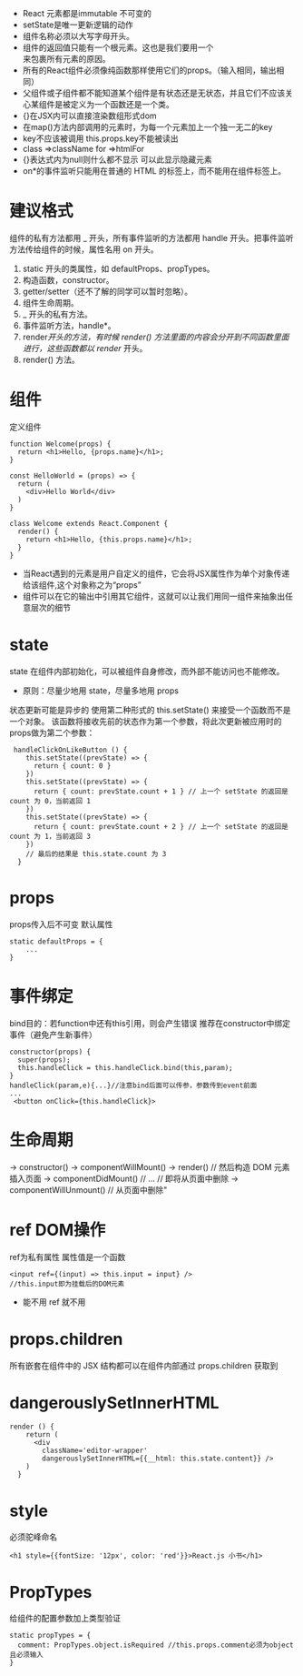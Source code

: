 * React 元素都是immutable 不可变的
* setState是唯一更新逻辑的动作
* 组件名称必须以大写字母开头。
* 组件的返回值只能有一个根元素。这也是我们要用一个<div>来包裹所有<Welcome />元素的原因。
* 所有的React组件必须像纯函数那样使用它们的props。（输入相同，输出相同）
* 父组件或子组件都不能知道某个组件是有状态还是无状态，并且它们不应该关心某组件是被定义为一个函数还是一个类。  
* {}在JSX内可以直接渲染数组形式dom
* 在map()方法内部调用的元素时，为每一个元素加上一个独一无二的key
* key不应该被调用 this.props.key不能被读出
* class =>className  for =>htmlFor
* {}表达式内为null则什么都不显示 可以此显示隐藏元素
* on*的事件监听只能用在普通的 HTML 的标签上，而不能用在组件标签上。

# 建议格式 
组件的私有方法都用 _ 开头，所有事件监听的方法都用 handle 开头。把事件监听方法传给组件的时候，属性名用 on 开头。

1. static 开头的类属性，如 defaultProps、propTypes。
2. 构造函数，constructor。
3. getter/setter（还不了解的同学可以暂时忽略）。
4. 组件生命周期。
5. _ 开头的私有方法。
6. 事件监听方法，handle*。
7. render*开头的方法，有时候 render() 方法里面的内容会分开到不同函数里面进行，这些函数都以 render* 开头。
8. render() 方法。


# 组件
定义组件
```
function Welcome(props) {
  return <h1>Hello, {props.name}</h1>;
}

const HelloWorld = (props) => {
  return (
    <div>Hello World</div>
  )
}
```
```
class Welcome extends React.Component {
  render() {
    return <h1>Hello, {this.props.name}</h1>;
  }
}

```
- 当React遇到的元素是用户自定义的组件，它会将JSX属性作为单个对象传递给该组件,这个对象称之为“props”
- 组件可以在它的输出中引用其它组件，这就可以让我们用同一组件来抽象出任意层次的细节
# state
state 在组件内部初始化，可以被组件自身修改，而外部不能访问也不能修改。

* 原则：尽量少地用 state，尽量多地用 props

状态更新可能是异步的 使用第二种形式的 this.setState() 来接受一个函数而不是一个对象。 该函数将接收先前的状态作为第一个参数，将此次更新被应用时的props做为第二个参数：
```
 handleClickOnLikeButton () {
    this.setState((prevState) => {
      return { count: 0 }
    })
    this.setState((prevState) => {
      return { count: prevState.count + 1 } // 上一个 setState 的返回是 count 为 0，当前返回 1
    })
    this.setState((prevState) => {
      return { count: prevState.count + 2 } // 上一个 setState 的返回是 count 为 1，当前返回 3
    })
    // 最后的结果是 this.state.count 为 3
  }
  ```
# props
props传入后不可变
默认属性
```
static defaultProps = {
    ...
}

```
# 事件绑定
bind目的：若function中还有this引用，则会产生错误
推荐在constructor中绑定事件（避免产生新事件）
```
constructor(props) {
  super(props);
  this.handleClick = this.handleClick.bind(this,param);
}
handleClick(param,e){...}//注意bind后面可以传参，参数传到event前面
...
 <button onClick={this.handleClick}>
```
# 生命周期
-> constructor()
-> componentWillMount()
-> render()
// 然后构造 DOM 元素插入页面
-> componentDidMount()
// ...
// 即将从页面中删除
-> componentWillUnmount()
// 从页面中删除"

# ref DOM操作
ref为私有属性 属性值是一个函数
```
<input ref={(input) => this.input = input} />
//this.input即为挂载后的DOM元素
```
* 能不用 ref 就不用
# props.children
所有嵌套在组件中的 JSX 结构都可以在组件内部通过 props.children 获取到
# dangerouslySetInnerHTML
```
render () {
    return (
      <div
        className='editor-wrapper'
        dangerouslySetInnerHTML={{__html: this.state.content}} />
    )
  }
```
# style
必须驼峰命名
```
<h1 style={{fontSize: '12px', color: 'red'}}>React.js 小书</h1>
```
# PropTypes
给组件的配置参数加上类型验证
```
static propTypes = {
  comment: PropTypes.object.isRequired //this.props.comment必须为object且必须输入
}
```
